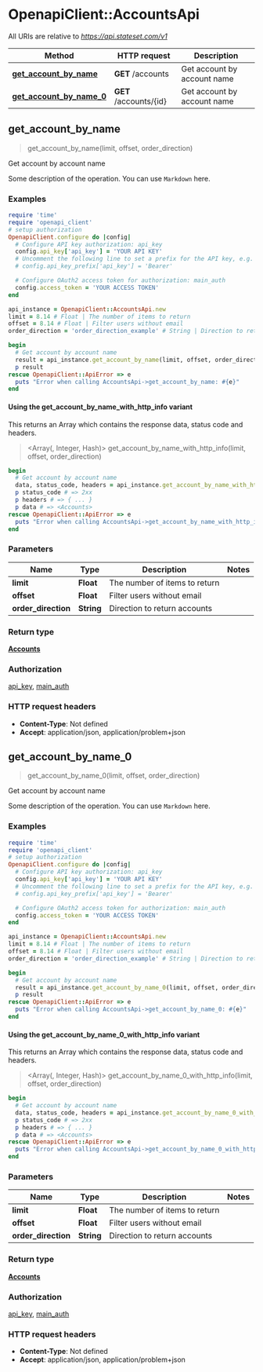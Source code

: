 # OpenapiClient::AccountsApi

All URIs are relative to *https://api.stateset.com/v1*

| Method | HTTP request | Description |
| ------ | ------------ | ----------- |
| [**get_account_by_name**](AccountsApi.md#get_account_by_name) | **GET** /accounts | Get account by account name |
| [**get_account_by_name_0**](AccountsApi.md#get_account_by_name_0) | **GET** /accounts/{id} | Get account by account name |


## get_account_by_name

> <Accounts> get_account_by_name(limit, offset, order_direction)

Get account by account name

Some description of the operation. You can use `Markdown` here. 

### Examples

```ruby
require 'time'
require 'openapi_client'
# setup authorization
OpenapiClient.configure do |config|
  # Configure API key authorization: api_key
  config.api_key['api_key'] = 'YOUR API KEY'
  # Uncomment the following line to set a prefix for the API key, e.g. 'Bearer' (defaults to nil)
  # config.api_key_prefix['api_key'] = 'Bearer'

  # Configure OAuth2 access token for authorization: main_auth
  config.access_token = 'YOUR ACCESS TOKEN'
end

api_instance = OpenapiClient::AccountsApi.new
limit = 8.14 # Float | The number of items to return
offset = 8.14 # Float | Filter users without email
order_direction = 'order_direction_example' # String | Direction to return accounts

begin
  # Get account by account name
  result = api_instance.get_account_by_name(limit, offset, order_direction)
  p result
rescue OpenapiClient::ApiError => e
  puts "Error when calling AccountsApi->get_account_by_name: #{e}"
end
```

#### Using the get_account_by_name_with_http_info variant

This returns an Array which contains the response data, status code and headers.

> <Array(<Accounts>, Integer, Hash)> get_account_by_name_with_http_info(limit, offset, order_direction)

```ruby
begin
  # Get account by account name
  data, status_code, headers = api_instance.get_account_by_name_with_http_info(limit, offset, order_direction)
  p status_code # => 2xx
  p headers # => { ... }
  p data # => <Accounts>
rescue OpenapiClient::ApiError => e
  puts "Error when calling AccountsApi->get_account_by_name_with_http_info: #{e}"
end
```

### Parameters

| Name | Type | Description | Notes |
| ---- | ---- | ----------- | ----- |
| **limit** | **Float** | The number of items to return |  |
| **offset** | **Float** | Filter users without email |  |
| **order_direction** | **String** | Direction to return accounts |  |

### Return type

[**Accounts**](Accounts.md)

### Authorization

[api_key](../README.md#api_key), [main_auth](../README.md#main_auth)

### HTTP request headers

- **Content-Type**: Not defined
- **Accept**: application/json, application/problem+json


## get_account_by_name_0

> <Accounts> get_account_by_name_0(limit, offset, order_direction)

Get account by account name

Some description of the operation. You can use `Markdown` here. 

### Examples

```ruby
require 'time'
require 'openapi_client'
# setup authorization
OpenapiClient.configure do |config|
  # Configure API key authorization: api_key
  config.api_key['api_key'] = 'YOUR API KEY'
  # Uncomment the following line to set a prefix for the API key, e.g. 'Bearer' (defaults to nil)
  # config.api_key_prefix['api_key'] = 'Bearer'

  # Configure OAuth2 access token for authorization: main_auth
  config.access_token = 'YOUR ACCESS TOKEN'
end

api_instance = OpenapiClient::AccountsApi.new
limit = 8.14 # Float | The number of items to return
offset = 8.14 # Float | Filter users without email
order_direction = 'order_direction_example' # String | Direction to return accounts

begin
  # Get account by account name
  result = api_instance.get_account_by_name_0(limit, offset, order_direction)
  p result
rescue OpenapiClient::ApiError => e
  puts "Error when calling AccountsApi->get_account_by_name_0: #{e}"
end
```

#### Using the get_account_by_name_0_with_http_info variant

This returns an Array which contains the response data, status code and headers.

> <Array(<Accounts>, Integer, Hash)> get_account_by_name_0_with_http_info(limit, offset, order_direction)

```ruby
begin
  # Get account by account name
  data, status_code, headers = api_instance.get_account_by_name_0_with_http_info(limit, offset, order_direction)
  p status_code # => 2xx
  p headers # => { ... }
  p data # => <Accounts>
rescue OpenapiClient::ApiError => e
  puts "Error when calling AccountsApi->get_account_by_name_0_with_http_info: #{e}"
end
```

### Parameters

| Name | Type | Description | Notes |
| ---- | ---- | ----------- | ----- |
| **limit** | **Float** | The number of items to return |  |
| **offset** | **Float** | Filter users without email |  |
| **order_direction** | **String** | Direction to return accounts |  |

### Return type

[**Accounts**](Accounts.md)

### Authorization

[api_key](../README.md#api_key), [main_auth](../README.md#main_auth)

### HTTP request headers

- **Content-Type**: Not defined
- **Accept**: application/json, application/problem+json

